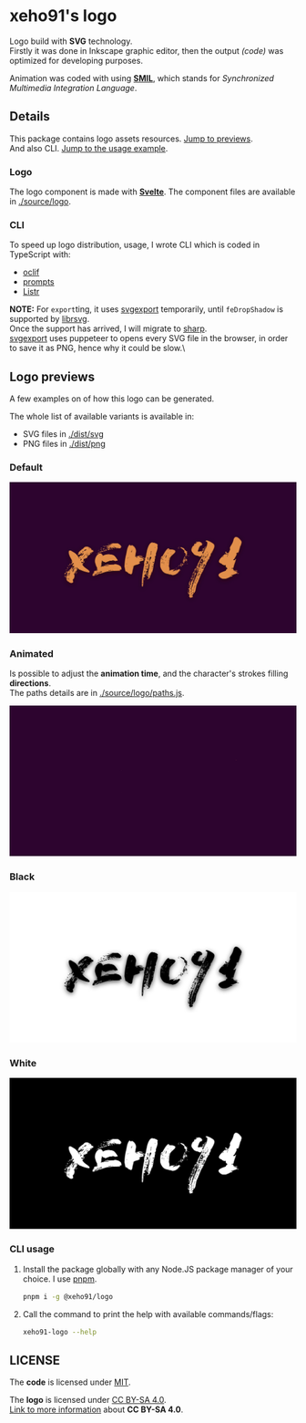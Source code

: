# xeho91's logo

Logo build with **SVG** technology.\
Firstly it was done in Inkscape graphic editor, then the output _(code)_ was
optimized for developing purposes.

Animation was coded with using **[SMIL]**, which stands for _Synchronized
Multimedia Integration Language_.

[SMIL]: https://developer.mozilla.org/docs/Web/SVG/SVG_animation_with_SMIL

## Details

This package contains logo assets resources. [Jump to previews](#logo-previews).\
And also CLI. [Jump to the usage example](#cli-usage).

### Logo

The logo component is made with [**Svelte**](https://github.com/svelte).
The component files are available in [./source/logo](./source/logo).

### CLI

To speed up logo distribution, usage, I wrote CLI which is coded in TypeScript
with:

- [oclif](https://github.com/oclif/oclif)
- [prompts](https://github.com/terkelg/prompts)
- [Listr](https://github.com/SamVerschueren/listr)

**NOTE:** For `export`ting, it uses [svgexport] temporarily, until `feDropShadow`
is supported by [librsvg].\
Once the support has arrived, I will migrate to [sharp].\
[svgexport] uses puppeteer to opens every SVG file in the browser, in order to
save it as PNG, hence why it could be slow.\

[svgexport]: https://github.com/shakiba/svgexport
[librsvg]: https://gitlab.gnome.org/GNOME/librsvg/-/issueos/743
[sharp]: https://github.com/lovell/sharp

## Logo previews

A few examples on of how this logo can be generated.

The whole list of available variants is available in:

- SVG files in [./dist/svg](./dist/svg)
- PNG files in [./dist/png](./dist/png)

### Default

![xeho91's logo - default version](./dist/svg/xeho91-logo.svg)

### Animated

Is possible to adjust the **animation time**, and the character's strokes
filling **directions**.\
The paths details are in [./source/logo/paths.js](./source/logo/paths.js).

![xeho91's animated logo](./dist/svg/xeho91-logo.animated.svg)

### Black

![xeho91's logo - black version](./dist/svg/xeho91-logo.black.svg)

### White

![xeho91's logo - white version](./dist/svg/xeho91-logo.white.svg)

### CLI usage

1. Install the package globally with any Node.JS package manager of your
   choice. I use [pnpm](https://github.com/pnpm/pnpm).

   ```sh
   pnpm i -g @xeho91/logo
   ```

2. Call the command to print the help with available commands/flags:

   ```sh
   xeho91-logo --help
   ```

## LICENSE

The **code** is licensed under [MIT](./LICENSE).

The **logo** is licensed under [CC BY-SA 4.0](./CC_BY-SA_4.0).\
[Link to more information](https://creativecommons.org/licenses/by-sa/4.0/)
about **CC BY-SA 4.0**.
